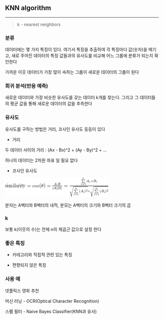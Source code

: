 ## KNN algorithm
---

> k - nearest neighbors

### 분류

데이터에는 몇 가지 특징이 있다. 여기서 특징을 추출하여 각 특징마다 값(숫자)을 메기고, 새로 주어진 데이터의 특징 값들과의 유사도를 비교해 어느 그룹에 분류가 되는지 확인한다

가까운 이웃 데이터가 가장 많이 속하는 그룹이 새로운 데이터의 그룹이 된다

### 회귀 분석(반응 예측)

새로운 데이터와 가장 비슷한 유사도를 갖는 데이터 k개를 찾는다. 그리고 그 데이터들의 평균 값을 통해 새로운 데이터의 값을 추측한다

### 유사도

유사도를 구하는 방법은 거리, 코사인 유사도 등등이 있다

* 거리

두 데이터 사이의 거리 : (Ax - Bx)^2 + (Ay - By)^2 + ...

하나의 데이터는 2차원 좌표 일 필요 없다


* 코사인 유사도

![1](./latex.png)

분자는 A벡터와 B벡터의 내적, 분모는 A벡터의 크기와 B벡터 크기의 곱

### k

보통 k(이웃의 수)는 전체 n의 제곱근 값으로 설정 한다

### 좋은 특징

* 카테고리와 직접적 관련 있는 특징

* 편향되지 않은 특징


### 사용 예

넷플릭스 영화 추천

머신 러닝 - OCR(Optical Character Recognition)

스팸 필터 - Naive Bayes Classifier(KNN과 유사)
